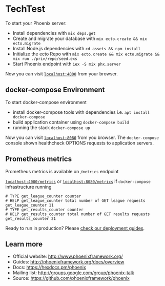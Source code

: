 # TechTest

To start your Phoenix server:

  * Install dependencies with `mix deps.get`
  * Create and migrate your database with `mix ecto.create && mix ecto.migrate`
  * Install Node.js dependencies with `cd assets && npm install`
  * Initialize the ecto Repo with `mix ecto.create && mix ecto.migrate && mix run ./priv/repo/seed.exs`
  * Start Phoenix endpoint with `iex -S mix phx.server`

Now you can visit [`localhost:4000`](http://localhost:4000) from your browser.

## docker-compose Environment

To start docker-compose environment
  * install docker-compose tools with dependencies i.e. `apt install docker-compose`
  * build application container using `docker-compose build`
  * running the stack `docker-compose up`

Now you can visit [`localhost:8080`](http://localhost:8080) from you browser. The `docker-compose` console shown
healthcheck OPTIONS requests to application servers.

## Prometheus metrics

Prometheus metrics is available on `/metrics` endpoint

[`localhost:4000/metrics`](http://localhost:4000/metrics)
or [`localhost:8080/metrics`](http://localhost:8080/metrics) if `docker-compose` infrastructure running


```
# TYPE get_league_counter counter
# HELP get_league_counter total number of GET league requests
get_league_counter 11
# TYPE get_results_counter counter
# HELP get_results_counter total number of GET results requests
get_results_counter 21
```

Ready to run in production? Please [check our deployment guides](http://www.phoenixframework.org/docs/deployment).

## Learn more

  * Official website: http://www.phoenixframework.org/
  * Guides: http://phoenixframework.org/docs/overview
  * Docs: https://hexdocs.pm/phoenix
  * Mailing list: http://groups.google.com/group/phoenix-talk
  * Source: https://github.com/phoenixframework/phoenix
